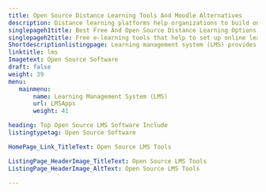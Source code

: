 ```yaml
---
title: Open Source Distance Learning Tools And Moodle Alternatives
description: Distance learning platforms help organizations to build online e-learning sites. Choose one of the best free learning management systems (LMS) from the list.
singlepageh1title: Best Free And Open Source Distance Learning Options
singlepageh2title: Free e-learning tools that help to set up online learning platforms to create and distribute training material. It also supports monitoring student's progress.
Shortdescriptionlistingpage: Learning management system (LMS) provides a platform to create e-learning websites for trainers and trainees.
linktitle: lms
Imagetext: Open Source Software
draft: false
weight: 39
menu:
   mainmenu: 
       name: Learning Management System (LMS)
       url: LMSApps
       weight: 41

heading: Top Open Source LMS Software Include
listingtypetag: Open Source Software

HomePage_Link_TitleText: Open Source LMS Tools

ListingPage_HeaderImage_TitleText: Open Source LMS Tools
ListingPage_HeaderImage_AltText: Open Source LMS Tools

---
```


